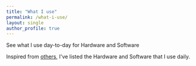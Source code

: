 ```yaml
---
title: "What I use"
permalink: /what-i-use/
layout: single
author_profile: true
---
```


See what I use day-to-day for Hardware and Software

Inspired from [others](https://uses.tech/), I've listed the Hardware and Software that I use daily. 


